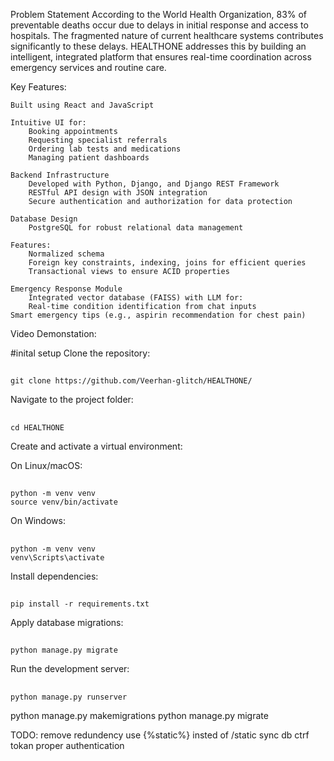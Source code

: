 Problem Statement
According to the World Health Organization, 83% of preventable deaths occur due to delays in initial response and access to hospitals. The fragmented nature of current healthcare systems contributes significantly to these delays. HEALTHONE addresses this by building an intelligent, integrated platform that ensures real-time coordination across emergency services and routine care.

Key Features:

    Built using React and JavaScript
    
    Intuitive UI for:
        Booking appointments
        Requesting specialist referrals
        Ordering lab tests and medications
        Managing patient dashboards
    
    Backend Infrastructure
        Developed with Python, Django, and Django REST Framework
        RESTful API design with JSON integration
        Secure authentication and authorization for data protection
    
    Database Design
        PostgreSQL for robust relational data management
        
    Features:
        Normalized schema
        Foreign key constraints, indexing, joins for efficient queries
        Transactional views to ensure ACID properties
    
    Emergency Response Module
        Integrated vector database (FAISS) with LLM for:
        Real-time condition identification from chat inputs
    Smart emergency tips (e.g., aspirin recommendation for chest pain)

Video Demonstation:



#inital setup
Clone the repository:

##
    git clone https://github.com/Veerhan-glitch/HEALTHONE/
    
Navigate to the project folder:

##
    cd HEALTHONE
    
Create and activate a virtual environment:

On Linux/macOS:

##
    python -m venv venv
    source venv/bin/activate

On Windows:
##
    python -m venv venv
    venv\Scripts\activate
    
Install dependencies:

##
    pip install -r requirements.txt


Apply database migrations:

##
    python manage.py migrate


Run the development server:

##
    python manage.py runserver


python manage.py makemigrations
python manage.py migrate



TODO:
remove redundency
use {%static%} insted of /static
sync db
ctrf tokan
proper authentication
